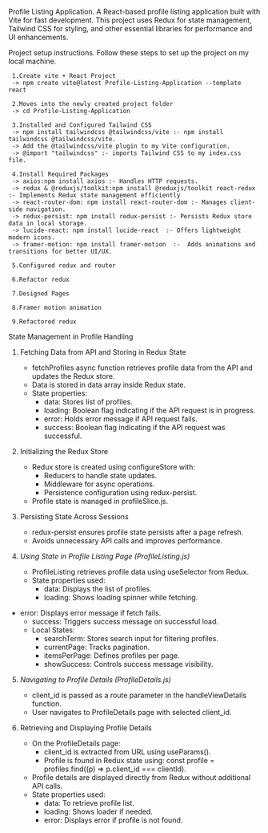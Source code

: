 Profile Listing Application.
A React-based profile listing application built with Vite for fast development. This project uses Redux for state management, Tailwind CSS for styling, and other essential libraries for performance and UI enhancements.

Project setup instructions.
Follow these steps to set up the project on my local machine.

     1.Create vite + React Project
     -> npm create vite@latest Profile-Listing-Application --template react

     2.Moves into the newly created project folder
     -> cd Profile-Listing-Application

     3.Installed and Configured Tailwind CSS
     -> npm install tailwindcss @tailwindcss/vite :- npm install tailwindcss @tailwindcss/vite.
     -> Add the @tailwindcss/vite plugin to my Vite configuration.
     -> @import "tailwindcss" :- imports Tailwind CSS to my index.css file.

     4.Install Required Packages
     -> axios:npm install axios :- Handles HTTP requests.
     -> redux & @reduxjs/toolkit:npm install @reduxjs/toolkit react-redux :- Implements Redux state management efficiently
     -> react-router-dom: npm install react-router-dom :- Manages client-side navigation.
     -> redux-persist: npm install redux-persist :- Persists Redux store data in local storage.
     -> lucide-react: npm install lucide-react  :- Offers lightweight modern icons.
     -> framer-motion: npm install framer-motion  :-  Adds animations and transitions for better UI/UX.

     5.Configured redux and router

     6.Refactor redux

     7.Designed Pages

     8.Framer motion animation

     9.Refactored redux

State Management in Profile Handling

1. Fetching Data from API and Storing in Redux State

   - fetchProfiles async function retrieves profile data from the API and updates the Redux store.
   - Data is stored in data array inside Redux state.
   - State properties:
     - data: Stores list of profiles.
     - loading: Boolean flag indicating if the API request is in progress.
     - error: Holds error message if API request fails.
     - success: Boolean flag indicating if the API request was successful.

2. Initializing the Redux Store

   - Redux store is created using configureStore with:
     - Reducers to handle state updates.
     - Middleware for async operations.
     - Persistence configuration using redux-persist.
   - Profile state is managed in profileSlice.js.

3. Persisting State Across Sessions

   - redux-persist ensures profile state persists after a page refresh.
   - Avoids unnecessary API calls and improves performance.

4. _Using State in Profile Listing Page (ProfileListing.js)_
   - ProfileListing retrieves profile data using useSelector from Redux.
   - State properties used:
     - data: Displays the list of profiles.
     - loading: Shows loading spinner while fetching.

- error: Displays error message if fetch fails.
  - success: Triggers success message on successful load.
  - Local States:
    - searchTerm: Stores search input for filtering profiles.
    - currentPage: Tracks pagination.
    - itemsPerPage: Defines profiles per page.
    - showSuccess: Controls success message visibility.

5. _Navigating to Profile Details (ProfileDetails.js)_

   - client_id is passed as a route parameter in the handleViewDetails function.
   - User navigates to ProfileDetails page with selected client_id.

6. Retrieving and Displaying Profile Details
   - On the ProfileDetails page:
     - client_id is extracted from URL using useParams().
     - Profile is found in Redux state using: const profile = profiles.find((p) => p.client_id === clientId).
   - Profile details are displayed directly from Redux without additional API calls.
   - State properties used:
     - data: To retrieve profile list.
     - loading: Shows loader if needed.
     - error: Displays error if profile is not found.
